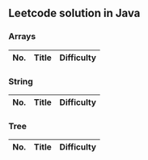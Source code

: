 ## Leetcode solution in Java  
### Arrays  
No.|Title|Difficulty  
---|-----|----------  
### String  
No.|Title|Difficulty  
---|-----|----------  
### Tree  
No.|Title|Difficulty  
---|-----|----------  
